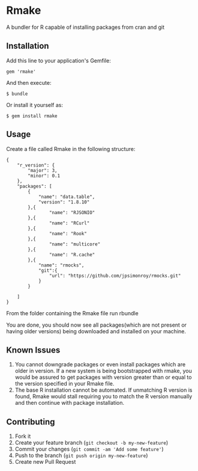# Rmake

A bundler for R capable of installing packages from cran and git

## Installation

Add this line to your application's Gemfile:

    gem 'rmake'

And then execute:

    $ bundle

Or install it yourself as:

    $ gem install rmake

## Usage
Create a file called Rmake in the following structure:

```
{
    "r_version": {
        "major": 3,
        "minor": 0.1
    },
    "packages": [
        {
            "name": "data.table",
            "version": "1.8.10"
        },{
  			    "name": "RJSONIO"
        },{
  			    "name": "RCurl"
        },{
  			    "name": "Rook"
        },{
  			    "name": "multicore"
        },{
  			    "name": "R.cache"
        },{
            "name": "rmocks",
            "git":{
                "url": "https://github.com/jpsimonroy/rmocks.git"
            }
        }

    ]
}
```
From the folder containing the Rmake file run rbundle

You are done, you should now see all packages(which are not present or having older versions) being downloaded and installed on your machine.

## Known Issues
1. You cannot downgrade packages or even install packages which are older in version. If a new system is being bootstrapped with rmake, you would be assured to get packages with version greater than or equal to the version specified in your Rmake file.
2. The base R installation cannot be automated. If unmatching R version is found, Rmake would stall requiring you to match the R version manually and then continue with package installation.

## Contributing

1. Fork it
2. Create your feature branch (`git checkout -b my-new-feature`)
3. Commit your changes (`git commit -am 'Add some feature'`)
4. Push to the branch (`git push origin my-new-feature`)
5. Create new Pull Request
